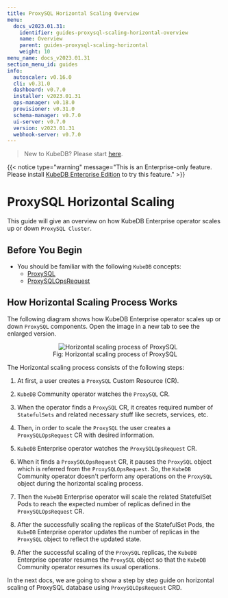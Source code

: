 ```yaml
---
title: ProxySQL Horizontal Scaling Overview
menu:
  docs_v2023.01.31:
    identifier: guides-proxysql-scaling-horizontal-overview
    name: Overview
    parent: guides-proxysql-scaling-horizontal
    weight: 10
menu_name: docs_v2023.01.31
section_menu_id: guides
info:
  autoscaler: v0.16.0
  cli: v0.31.0
  dashboard: v0.7.0
  installer: v2023.01.31
  ops-manager: v0.18.0
  provisioner: v0.31.0
  schema-manager: v0.7.0
  ui-server: v0.7.0
  version: v2023.01.31
  webhook-server: v0.7.0
---
```


> New to KubeDB? Please start [here](/docs/v2023.01.31/README).

{{< notice type="warning" message="This is an Enterprise-only feature. Please install [KubeDB Enterprise Edition](/docs/v2023.01.31/setup/install/enterprise) to try this feature." >}}

# ProxySQL Horizontal Scaling

This guide will give an overview on how KubeDB Enterprise operator scales up or down `ProxySQL Cluster`.

## Before You Begin

- You should be familiar with the following `KubeDB` concepts:
    - [ProxySQL](/docs/v2023.01.31/guides/proxysql/concepts/proxysql/)
    - [ProxySQLOpsRequest](/docs/v2023.01.31/guides/proxysql/concepts/opsrequest/)

## How Horizontal Scaling Process Works

The following diagram shows how KubeDB Enterprise operator scales up or down `ProxySQL` components. Open the image in a new tab to see the enlarged version.

<figure align="center">
  <img alt="Horizontal scaling process of ProxySQL" src="/docs/v2023.01.31/guides/proxysql/scaling/horizontal-scaling/overview/images/horizontal-scaling.png">
<figcaption align="center">Fig: Horizontal scaling process of ProxySQL</figcaption>
</figure>

The Horizontal scaling process consists of the following steps:

1. At first, a user creates a `ProxySQL` Custom Resource (CR).

2. `KubeDB` Community operator watches the `ProxySQL` CR.

3. When the operator finds a `ProxySQL` CR, it creates required number of `StatefulSets` and related necessary stuff like secrets, services, etc.

4. Then, in order to scale the `ProxySQL` the user creates a `ProxySQLOpsRequest` CR with desired information.

5. `KubeDB` Enterprise operator watches the `ProxySQLOpsRequest` CR.

6. When it finds a `ProxySQLOpsRequest` CR, it pauses the `ProxySQL` object which is referred from the `ProxySQLOpsRequest`. So, the `KubeDB` Community operator doesn't perform any operations on the `ProxySQL` object during the horizontal scaling process.

7. Then the `KubeDB` Enterprise operator will scale the related StatefulSet Pods to reach the expected number of replicas defined in the `ProxySQLOpsRequest` CR.

8. After the successfully scaling the replicas of the StatefulSet Pods, the `KubeDB` Enterprise operator updates the number of replicas in the `ProxySQL` object to reflect the updated state.

9. After the successful scaling of the `ProxySQL` replicas, the `KubeDB` Enterprise operator resumes the `ProxySQL` object so that the `KubeDB` Community operator resumes its usual operations.

In the next docs, we are going to show a step by step guide on horizontal scaling of ProxySQL database using `ProxySQLOpsRequest` CRD.